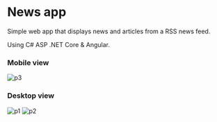 # News app

Simple web app that displays news and articles from a RSS news feed.

Using C# ASP .NET Core & Angular.

### Mobile view ###
![p3](https://user-images.githubusercontent.com/87533517/174494190-59c0ec4c-7827-47f0-8656-b2606829f2b4.png)

### Desktop view ###
![p1](https://user-images.githubusercontent.com/87533517/174494184-4df6231a-5360-4833-a5d5-6f03266783dc.png)
![p2](https://user-images.githubusercontent.com/87533517/174494195-e54fcb31-bb9c-4243-95f1-284c54d7efca.png)
